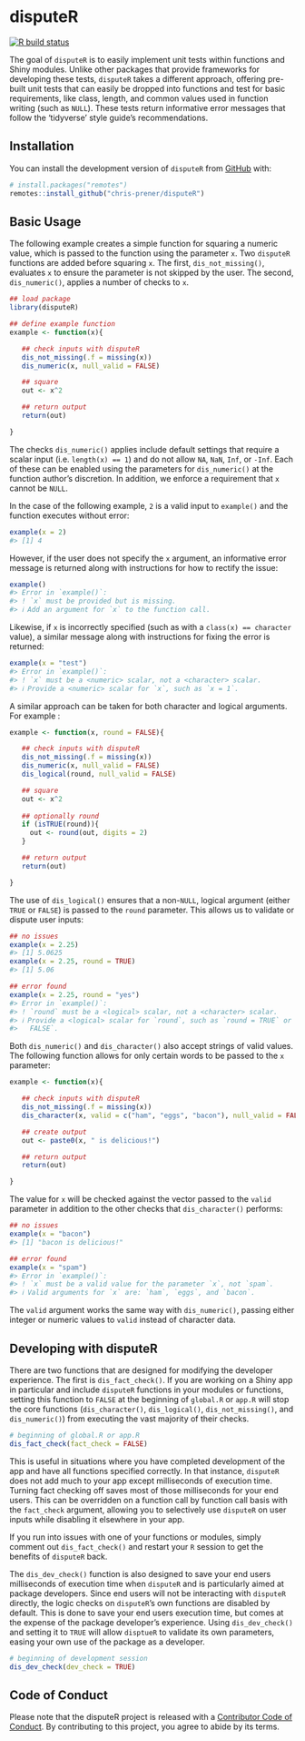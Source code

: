 
<!-- README.md is generated from README.Rmd. Please edit that file -->

# disputeR

[![R build
status](https://github.com/chris-prener/disputeR/workflows/R-CMD-check/badge.svg)](https://github.com/chris-prener/disputeR/actions)

The goal of `disputeR` is to easily implement unit tests within
functions and Shiny modules. Unlike other packages that provide
frameworks for developing these tests, `disputeR` takes a different
approach, offering pre-built unit tests that can easily be dropped into
functions and test for basic requirements, like class, length, and
common values used in function writing (such as `NULL`). These tests
return informative error messages that follow the ‘tidyverse’ style
guide’s recommendations.

## Installation

You can install the development version of `disputeR` from
[GitHub](https://github.com/) with:

``` r
# install.packages("remotes")
remotes::install_github("chris-prener/disputeR")
```

## Basic Usage

The following example creates a simple function for squaring a numeric
value, which is passed to the function using the parameter `x`. Two
`disputeR` functions are added before squaring `x`. The first,
`dis_not_missing()`, evaluates `x` to ensure the parameter is not
skipped by the user. The second, `dis_numeric()`, applies a number of
checks to `x`.

``` r
## load package
library(disputeR)

## define example function
example <- function(x){

   ## check inputs with disputeR
   dis_not_missing(.f = missing(x))
   dis_numeric(x, null_valid = FALSE)

   ## square
   out <- x^2

   ## return output
   return(out)

}
```

The checks `dis_numeric()` applies include default settings that require
a scalar input (i.e. `length(x) == 1`) and do not allow `NA`, `NaN`,
`Inf`, or `-Inf`. Each of these can be enabled using the parameters for
`dis_numeric()` at the function author’s discretion. In addition, we
enforce a requirement that `x` cannot be `NULL`.

In the case of the following example, `2` is a valid input to
`example()` and the function executes without error:

``` r
example(x = 2)
#> [1] 4
```

However, if the user does not specify the `x` argument, an informative
error message is returned along with instructions for how to rectify the
issue:

``` r
example()
#> Error in `example()`:
#> ! `x` must be provided but is missing.
#> ℹ Add an argument for `x` to the function call.
```

Likewise, if `x` is incorrectly specified (such as with a
`class(x) == character` value), a similar message along with
instructions for fixing the error is returned:

``` r
example(x = "test")
#> Error in `example()`:
#> ! `x` must be a <numeric> scalar, not a <character> scalar.
#> ℹ Provide a <numeric> scalar for `x`, such as `x = 1`.
```

A similar approach can be taken for both character and logical
arguments. For example :

``` r
example <- function(x, round = FALSE){

   ## check inputs with disputeR
   dis_not_missing(.f = missing(x))
   dis_numeric(x, null_valid = FALSE)
   dis_logical(round, null_valid = FALSE)

   ## square
   out <- x^2
   
   ## optionally round
   if (isTRUE(round)){
     out <- round(out, digits = 2)
   }

   ## return output
   return(out)

}
```

The use of `dis_logical()` ensures that a non-`NULL`, logical argument
(either `TRUE` or `FALSE`) is passed to the `round` parameter. This
allows us to validate or dispute user inputs:

``` r
## no issues
example(x = 2.25)
#> [1] 5.0625
example(x = 2.25, round = TRUE)
#> [1] 5.06

## error found
example(x = 2.25, round = "yes")
#> Error in `example()`:
#> ! `round` must be a <logical> scalar, not a <character> scalar.
#> ℹ Provide a <logical> scalar for `round`, such as `round = TRUE` or `round =
#>   FALSE`.
```

Both `dis_numeric()` and `dis_character()` also accept strings of valid
values. The following function allows for only certain words to be
passed to the `x` parameter:

``` r
example <- function(x){

   ## check inputs with disputeR
   dis_not_missing(.f = missing(x))
   dis_character(x, valid = c("ham", "eggs", "bacon"), null_valid = FALSE,)

   ## create output
   out <- paste0(x, " is delicious!")

   ## return output
   return(out)

}
```

The value for `x` will be checked against the vector passed to the
`valid` parameter in addition to the other checks that `dis_character()`
performs:

``` r
## no issues
example(x = "bacon")
#> [1] "bacon is delicious!"

## error found
example(x = "spam")
#> Error in `example()`:
#> ! `x` must be a valid value for the parameter `x`, not `spam`.
#> ℹ Valid arguments for `x` are: `ham`, `eggs`, and `bacon`.
```

The `valid` argument works the same way with `dis_numeric()`, passing
either integer or numeric values to `valid` instead of character data.

## Developing with disputeR

There are two functions that are designed for modifying the developer
experience. The first is `dis_fact_check()`. If you are working on a
Shiny app in particular and include `disputeR` functions in your modules
or functions, setting this function to `FALSE` at the beginning of
`global.R` or `app.R` will stop the core functions (`dis_character()`,
`dis_logical()`, `dis_not_missing()`, and `dis_numeric()`) from
executing the vast majority of their checks.

``` r
# beginning of global.R or app.R
dis_fact_check(fact_check = FALSE)
```

This is useful in situations where you have completed development of the
app and have all functions specified correctly. In that instance,
`disputeR` does not add much to your app except milliseconds of
execution time. Turning fact checking off saves most of those
milliseconds for your end users. This can be overridden on a function
call by function call basis with the `fact_check` argument, allowing you
to selectively use `disputeR` on user inputs while disabling it
elsewhere in your app.

If you run into issues with one of your functions or modules, simply
comment out `dis_fact_check()` and restart your `R` session to get the
benefits of `disputeR` back.

The `dis_dev_check()` function is also designed to save your end users
milliseconds of execution time when `disputeR` and is particularly aimed
at package developers. Since end users will not be interacting with
`disputeR` directly, the logic checks on `disputeR`’s own functions are
disabled by default. This is done to save your end users execution time,
but comes at the expense of the package developer’s experience. Using
`dis_dev_check()` and setting it to `TRUE` will allow `disptueR` to
validate its own parameters, easing your own use of the package as a
developer.

``` r
# beginning of development session
dis_dev_check(dev_check = TRUE)
```

## Code of Conduct

Please note that the disputeR project is released with a [Contributor
Code of
Conduct](https://contributor-covenant.org/version/2/1/CODE_OF_CONDUCT.html).
By contributing to this project, you agree to abide by its terms.

